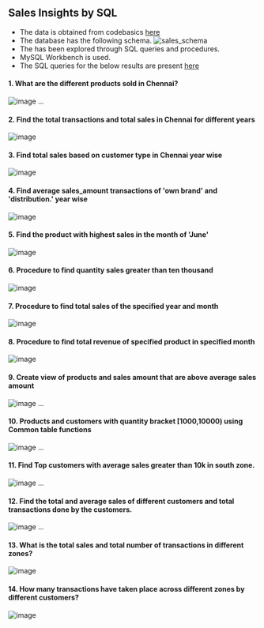## Sales Insights by SQL 
* The data is obtained from codebasics <a href= "https://codebasics.io/resources/sales-insights-data-analysis-project">here</a>
* The database has the following schema.
 ![sales_schema](https://github.com/pooja614/ML_DL_projects/assets/69869583/f6e3c46f-c4af-4da7-a664-271314ee8035)
* The has been explored through SQL queries and procedures.
* MySQL Workbench is used.
* The SQL queries for the below results are present <a href = "Sales%20Insights%20USING%20SQL_queries.sql">here</a>
#### 1. What are the different products sold in Chennai? 

![image](https://github.com/pooja614/ML_DL_projects/assets/69869583/93df57e3-3255-428c-b7ac-7ae7d90706f9)
...

#### 2. Find the total transactions and total sales in Chennai for different years  

![image](https://github.com/pooja614/ML_DL_projects/assets/69869583/a58047bf-25b0-47d2-a632-93a4c8ebfa44)


#### 3. Find total sales based on customer type in Chennai year wise

![image](https://github.com/pooja614/ML_DL_projects/assets/69869583/1aa7cb8b-8d43-4d77-b760-2b94a9e31473)

#### 4. Find average sales_amount transactions of 'own brand' and 'distribution.' year wise 


![image](https://github.com/pooja614/ML_DL_projects/assets/69869583/0f74764a-4029-4a91-b165-efd99f877417)

#### 5. Find the product with highest sales in the month of 'June' 

![image](https://github.com/pooja614/ML_DL_projects/assets/69869583/2ac7bb3a-5f34-4728-96dc-4d021241d96d) 

####  6. Procedure to find quantity sales greater than ten thousand 

![image](https://github.com/pooja614/ML_DL_projects/assets/69869583/4ded1553-a49d-473e-ba42-dded7bed4512)

#### 7. Procedure to find total sales of the specified year and month 

![image](https://github.com/pooja614/ML_DL_projects/assets/69869583/66643b2d-822a-42dd-90f1-28209fd8aed6)

#### 8. Procedure to find total revenue of specified product in specified month

![image](https://github.com/pooja614/ML_DL_projects/assets/69869583/df0a1e37-cf3d-4e64-8538-fa9b72eda4ae)

#### 9. Create view of products and sales amount that are above average sales amount 

![image](https://github.com/pooja614/ML_DL_projects/assets/69869583/9248ca98-0075-4338-9e5c-88179eebc692) 
...
####  10. Products and customers with quantity bracket [1000,10000) using Common table functions

![image](https://github.com/pooja614/ML_DL_projects/assets/69869583/385aa623-54bf-4819-ad80-f484eb71c377)
...
#### 11. Find Top customers with average sales greater than 10k in south zone.

![image](https://github.com/pooja614/ML_DL_projects/assets/69869583/49a64b2e-1f8c-48e8-9da7-c14af1f0f4ce) 
... 

#### 12. Find the total and average sales of different customers and total transactions done by the customers. 

![image](https://github.com/pooja614/ML_DL_projects/assets/69869583/27497b7b-212c-4364-9740-10c083fa8b62) 
...

#### 13. What is the total sales and total number of transactions in different zones?

![image](https://github.com/pooja614/ML_DL_projects/assets/69869583/97960fbb-2ec7-4803-b304-e7400f3f04c9)

#### 14. How many transactions have taken place across different zones by different customers? 

![image](https://github.com/pooja614/ML_DL_projects/assets/69869583/f23cc676-5b29-4136-a65d-6709b5c5670d)

